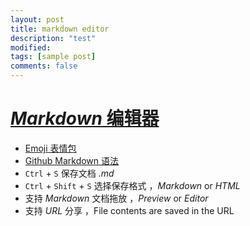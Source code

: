 ```yaml
---
layout: post
title: markdown editor
description: "test"
modified: 
tags: [sample post]
comments: false
---
```


# [*Markdown* 编辑器](http://ucai.link/md)


* <a href="http://www.emoji-cheat-sheet.com/" target="_blank">Emoji 表情包 </a>
* <a href="https://guides.github.com/features/mastering-markdown/" target="_blank">Github Markdown 语法</a>
* `Ctrl` + `S` 保存文档 _.md_
* `Ctrl` + `Shift` + `S` 选择保存格式 ，_Markdown_  or _HTML_
* 支持 _Markdown_ 文档拖放 ，_Preview_ or _Editor_
* 支持 _URL_ 分享 ，File contents are saved in the URL


